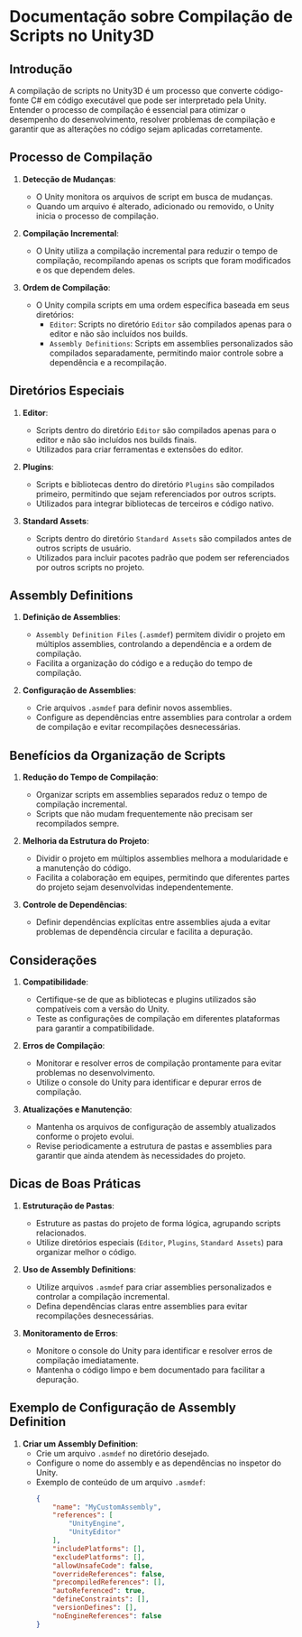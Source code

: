 
# Documentação sobre Compilação de Scripts no Unity3D

## Introdução

A compilação de scripts no Unity3D é um processo que converte código-fonte C# em código executável que pode ser interpretado pela Unity. Entender o processo de compilação é essencial para otimizar o desempenho do desenvolvimento, resolver problemas de compilação e garantir que as alterações no código sejam aplicadas corretamente.

## Processo de Compilação

1. **Detecção de Mudanças**:
   - O Unity monitora os arquivos de script em busca de mudanças.
   - Quando um arquivo é alterado, adicionado ou removido, o Unity inicia o processo de compilação.

2. **Compilação Incremental**:
   - O Unity utiliza a compilação incremental para reduzir o tempo de compilação, recompilando apenas os scripts que foram modificados e os que dependem deles.

3. **Ordem de Compilação**:
   - O Unity compila scripts em uma ordem específica baseada em seus diretórios:
     - `Editor`: Scripts no diretório `Editor` são compilados apenas para o editor e não são incluídos nos builds.
     - `Assembly Definitions`: Scripts em assemblies personalizados são compilados separadamente, permitindo maior controle sobre a dependência e a recompilação.

## Diretórios Especiais

1. **Editor**:
   - Scripts dentro do diretório `Editor` são compilados apenas para o editor e não são incluídos nos builds finais.
   - Utilizados para criar ferramentas e extensões do editor.

2. **Plugins**:
   - Scripts e bibliotecas dentro do diretório `Plugins` são compilados primeiro, permitindo que sejam referenciados por outros scripts.
   - Utilizados para integrar bibliotecas de terceiros e código nativo.

3. **Standard Assets**:
   - Scripts dentro do diretório `Standard Assets` são compilados antes de outros scripts de usuário.
   - Utilizados para incluir pacotes padrão que podem ser referenciados por outros scripts no projeto.

## Assembly Definitions

1. **Definição de Assemblies**:
   - `Assembly Definition Files` (`.asmdef`) permitem dividir o projeto em múltiplos assemblies, controlando a dependência e a ordem de compilação.
   - Facilita a organização do código e a redução do tempo de compilação.

2. **Configuração de Assemblies**:
   - Crie arquivos `.asmdef` para definir novos assemblies.
   - Configure as dependências entre assemblies para controlar a ordem de compilação e evitar recompilações desnecessárias.

## Benefícios da Organização de Scripts

1. **Redução do Tempo de Compilação**:
   - Organizar scripts em assemblies separados reduz o tempo de compilação incremental.
   - Scripts que não mudam frequentemente não precisam ser recompilados sempre.

2. **Melhoria da Estrutura do Projeto**:
   - Dividir o projeto em múltiplos assemblies melhora a modularidade e a manutenção do código.
   - Facilita a colaboração em equipes, permitindo que diferentes partes do projeto sejam desenvolvidas independentemente.

3. **Controle de Dependências**:
   - Definir dependências explícitas entre assemblies ajuda a evitar problemas de dependência circular e facilita a depuração.

## Considerações

1. **Compatibilidade**:
   - Certifique-se de que as bibliotecas e plugins utilizados são compatíveis com a versão do Unity.
   - Teste as configurações de compilação em diferentes plataformas para garantir a compatibilidade.

2. **Erros de Compilação**:
   - Monitorar e resolver erros de compilação prontamente para evitar problemas no desenvolvimento.
   - Utilize o console do Unity para identificar e depurar erros de compilação.

3. **Atualizações e Manutenção**:
   - Mantenha os arquivos de configuração de assembly atualizados conforme o projeto evolui.
   - Revise periodicamente a estrutura de pastas e assemblies para garantir que ainda atendem às necessidades do projeto.

## Dicas de Boas Práticas

1. **Estruturação de Pastas**:
   - Estruture as pastas do projeto de forma lógica, agrupando scripts relacionados.
   - Utilize diretórios especiais (`Editor`, `Plugins`, `Standard Assets`) para organizar melhor o código.

2. **Uso de Assembly Definitions**:
   - Utilize arquivos `.asmdef` para criar assemblies personalizados e controlar a compilação incremental.
   - Defina dependências claras entre assemblies para evitar recompilações desnecessárias.

3. **Monitoramento de Erros**:
   - Monitore o console do Unity para identificar e resolver erros de compilação imediatamente.
   - Mantenha o código limpo e bem documentado para facilitar a depuração.

## Exemplo de Configuração de Assembly Definition

1. **Criar um Assembly Definition**:
   - Crie um arquivo `.asmdef` no diretório desejado.
   - Configure o nome do assembly e as dependências no inspetor do Unity.
   - Exemplo de conteúdo de um arquivo `.asmdef`:
     ```json
     {
         "name": "MyCustomAssembly",
         "references": [
             "UnityEngine",
             "UnityEditor"
         ],
         "includePlatforms": [],
         "excludePlatforms": [],
         "allowUnsafeCode": false,
         "overrideReferences": false,
         "precompiledReferences": [],
         "autoReferenced": true,
         "defineConstraints": [],
         "versionDefines": [],
         "noEngineReferences": false
     }
     ```


